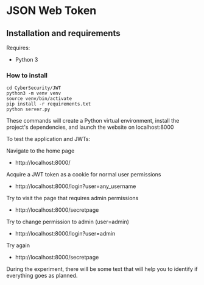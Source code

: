 # JSON Web Token

## Installation and requirements
Requires:
- Python 3

### How to install
```
cd CyberSecurity/JWT
python3 -m venv venv
source venv/bin/activate
pip install -r requirements.txt
python server.py
```

These commands will create a Python virtual environment, install the project's dependencies, and launch the website on localhost:8000

To test the application and JWTs:

Navigate to the home page
- http://localhost:8000/

Acquire a JWT token as a cookie for normal user permissions
- http://localhost:8000/login?user=any_username

Try to visit the page that requires admin permissions
- http://localhost:8000/secretpage

Try to change permission to admin (user=admin)
- http://localhost:8000/login?user=admin

Try again
- http://localhost:8000/secretpage

During the experiment, there will be some text that will help you to identify if everything goes as planned.


